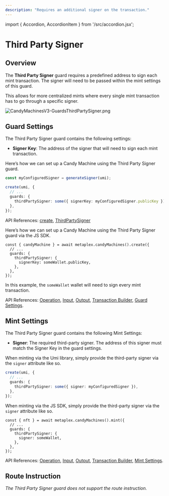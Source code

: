 ```yaml
---
description: "Requires an additional signer on the transaction."
---
```


import { Accordion, AccordionItem } from '/src/accordion.jsx';

# Third Party Signer

## Overview

The **Third Party Signer** guard requires a predefined address to sign each mint transaction. The signer will need to be passed within the mint settings of this guard.

This allows for more centralized mints where every single mint transaction has to go through a specific signer.

![CandyMachinesV3-GuardsThirdPartySigner.png](/assets/candy-machine-v3/CandyMachinesV3-GuardsThirdPartySigner.png#radius)

## Guard Settings

The Third Party Signer guard contains the following settings:

- **Signer Key**: The address of the signer that will need to sign each mint transaction.

<Accordion>
<AccordionItem title="JavaScript — Umi library (recommended)" open={true}>
<div className="accordion-item-padding">

Here’s how we can set up a Candy Machine using the Third Party Signer guard.

```ts
const myConfiguredSigner = generateSigner(umi);

create(umi, {
  // ...
  guards: {
    thirdPartySigner: some({ signerKey: myConfiguredSigner.publicKey }),
  },
});
```

API References: [create](https://mpl-candy-machine-js-docs.vercel.app/functions/create.html), [ThirdPartySigner](https://mpl-candy-machine-js-docs.vercel.app/types/ThirdPartySigner.html)

</div>
</AccordionItem>
<AccordionItem title="JavaScript — SDK">
<div className="accordion-item-padding">

Here’s how we can set up a Candy Machine using the Third Party Signer guard via the JS SDK.

```tsx
const { candyMachine } = await metaplex.candyMachines().create({
  // ...
  guards: {
    thirdPartySigner: {
      signerKey: someWallet.publicKey,
    },
  },
});
```

In this example, the `someWallet` wallet will need to sign every mint transaction.

API References: [Operation](https://metaplex-foundation.github.io/js/classes/js.CandyMachineClient.html#create), [Input](https://metaplex-foundation.github.io/js/types/js.CreateCandyMachineInput.html), [Output](https://metaplex-foundation.github.io/js/types/js.CreateCandyMachineOutput.html), [Transaction Builder](https://metaplex-foundation.github.io/js/classes/js.CandyMachineBuildersClient.html#create), [Guard Settings](https://metaplex-foundation.github.io/js/types/js.ThirdPartySignerGuardSettings.html).

</div>
</AccordionItem>
</Accordion>

## Mint Settings

The Third Party Signer guard contains the following Mint Settings:

- **Signer**: The required third-party signer. The address of this signer must match the Signer Key in the guard settings.

<Accordion>
<AccordionItem title="JavaScript — Umi library (recommended)" open={true}>
<div className="accordion-item-padding">

When minting via the Umi library, simply provide the third-party signer via the `signer` attribute like so.

```ts
create(umi, {
  // ...
  guards: {
    thirdPartySigner: some({ signer: myConfiguredSigner }),
  },
});
```

</div>
</AccordionItem>
<AccordionItem title="JavaScript — SDK">
<div className="accordion-item-padding">

When minting via the JS SDK, simply provide the third-party signer via the `signer` attribute like so.

```tsx
const { nft } = await metaplex.candyMachines().mint({
  // ...
  guards: {
    thirdPartySigner: {
      signer: someWallet,
    },
  },
});
```

API References: [Operation](https://metaplex-foundation.github.io/js/classes/js.CandyMachineClient.html#mint), [Input](https://metaplex-foundation.github.io/js/types/js.MintFromCandyMachineInput.html), [Output](https://metaplex-foundation.github.io/js/types/js.MintFromCandyMachineOutput.html), [Transaction Builder](https://metaplex-foundation.github.io/js/classes/js.CandyMachineBuildersClient.html#mint), [Mint Settings](https://metaplex-foundation.github.io/js/types/js.ThirdPartySignerGuardMintSettings.html).

</div>
</AccordionItem>
</Accordion>

## Route Instruction

_The Third Party Signer guard does not support the route instruction._
